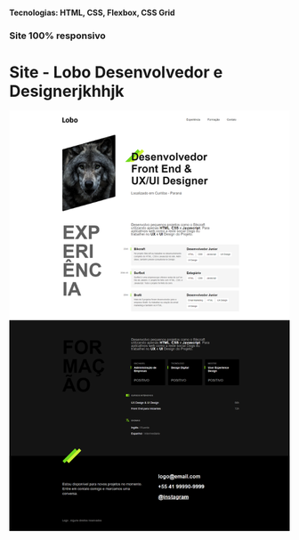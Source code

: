 <h4>Tecnologias: HTML, CSS, Flexbox, CSS Grid</h4>
<h3>Site 100% responsivo</h3>

# Site - Lobo Desenvolvedor e Designerjkhhjk
<img src="https://github.com/dieegobs/Lobo---Desenvolvedor-e-Designer/blob/main/img/lobo.png?raw=true"/>
